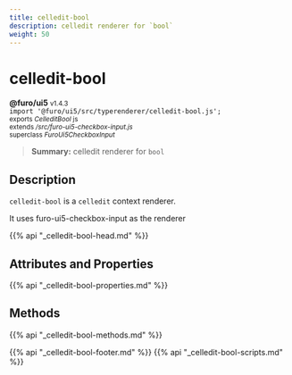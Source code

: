 ```yaml
---
title: celledit-bool
description: celledit renderer for `bool`
weight: 50
---
```


# celledit-bool
**@furo/ui5** <small>v1.4.3</small>
<br>`import '@furo/ui5/src/typerenderer/celledit-bool.js';`<small>
<br>exports *CelleditBool* js
<br>extends */src/furo-ui5-checkbox-input.js*
<br>superclass *FuroUi5CheckboxInput*</small>

> **Summary:** celledit renderer for `bool`

## Description

`celledit-bool` is a `celledit` context renderer.

It uses furo-ui5-checkbox-input as the renderer

{{% api "_celledit-bool-head.md" %}}

## Attributes and Properties
{{% api "_celledit-bool-properties.md" %}}




## Methods
{{% api "_celledit-bool-methods.md" %}}






{{% api "_celledit-bool-footer.md" %}}
{{% api "_celledit-bool-scripts.md" %}}
